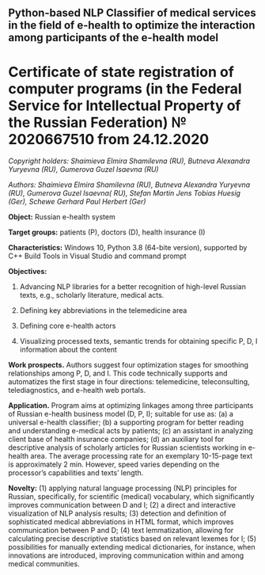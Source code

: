 
## Python-based NLP Classifier of medical services in the field of e-health to optimize the interaction among participants of the e-health model

# Certificate of state registration of computer programs (in the Federal Service for Intellectual Property of the Russian Federation) № 2020667510 from 24.12.2020

*Copyright holders: Shaimieva Elmira Shamilevna (RU), Butneva Alexandra Yuryevna (RU), Gumerova Guzel Isaevna (RU)*

*Authors: Shaimieva Elmira Shamilevna (RU), Butneva Alexandra Yuryevna (RU), Gumerova Guzel Isaevna( RU), Stefan Martin Jens Tobias Huesig (Ger), Schewe Gerhard Paul Herbert (Ger)*

**Object:** Russian e-health system

**Target groups:** patients (P), doctors (D), health insurance (I)
	
**Characteristics:** Windows 10, Python 3.8 (64-bite version), supported by C++ Build Tools in Visual Studio and command prompt 

**Objectives:**

1.	Advancing NLP libraries for a better recognition of high-level Russian texts, e.g., scholarly literature, medical acts.

2.	Defining key abbreviations in the telemedicine area

3.	Defining core e-health actors

4.	Visualizing processed texts, semantic trends for obtaining specific P, D, I information about the content

**Work prospects.** Authors suggest four optimization stages for smoothing relationships among P, D, and I. This code technically supports and  automatizes the first stage in four directions: telemedicine, teleconsulting, telediagnostics, and e-health web portals.

**Application.** Program aims at optimizing linkages among three participants of Russian e-health business model (D, P, I); suitable for use as: (a) a universal e-health classifier; (b) a supporting program for better reading and understanding e-medical acts by patients; (c) an assistant in analyzing client base of health insurance companies; (d) an auxiliary tool for descriptive analysis of scholarly articles for Russian scientists working in e-health area. The average processing rate for an exemplary 10-15-page text is approximately 2 min. However, speed varies depending on the processor’s capabilities and texts’ length.

**Novelty:** (1) applying natural language processing (NLP) principles for Russian, specifically, for scientific (medical) vocabulary, which significantly improves communication between D and I; (2) a direct and interactive visualization of NLP analysis results; (3) detection and definition of sophisticated medical abbreviations in HTML format, which improves communication between P and D; (4) text lemmatization, allowing for calculating precise descriptive statistics based on relevant lexemes for I; (5) possibilities for manually extending medical dictionaries, for instance, when innovations are introduced, improving communication within and among medical communities.
